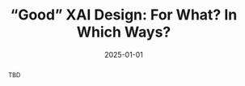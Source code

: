 ---
title: "“Good” XAI Design: For What? In Which Ways?"
url: "https://doi.org/10.1145/3706599.3720036"
authors:
- Lingyu Wang
- Yifan Liu
- Aastha Goel
date: '2025-01-01'
publishDate: '2025-03-09T21:14:24.410293Z'
publication_types:
- paper-conference
publication: 'Proceedings of the 2025 CHI Conference on Human Factors in Computing Systems (pp. 1-13). ACM.'
abstract: "TBD"
--- 